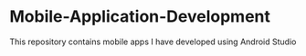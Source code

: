# Mobile-Application-Development


This repository contains mobile apps I have developed using Android Studio
